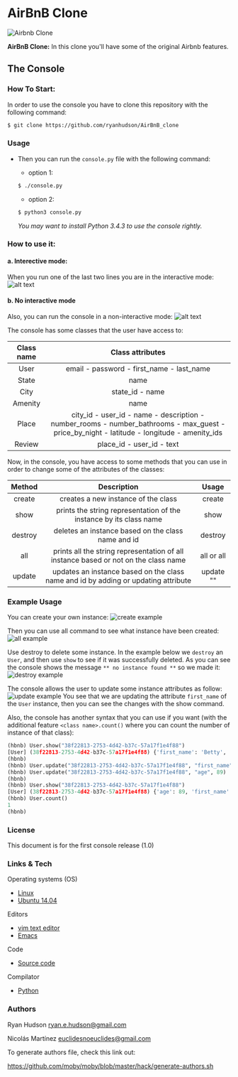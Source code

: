 # AirBnB Clone
![Airbnb Clone](https://camo.githubusercontent.com/70996d3dcffa41c27a6f5d59f56a42d978a4684c/687474703a2f2f696d6775722e636f6d2f4a42434d4844502e706e67)

**AirBnB Clone:** In this clone you'll have some of the original Airbnb features.

## The Console
### How To Start:
In order to use the console you have to clone this repository with the following command:
```bash
$ git clone https://github.com/ryanhudson/AirBnB_clone
```

### Usage
* Then you can run the `console.py` file with the following command:

    * option 1:
    ```sh
    $ ./console.py
    ```

    * option 2:
    ```bash
    $ python3 console.py
    ```
    *You may want to install Python 3.4.3 to use the console rightly.*

### How to use it:
#### a. Interective mode:
When you run one of the last two lines you are in the interactive mode:
![alt text](https://raw.githubusercontent.com/ryanhudson/AirBnB_clone/master/images/Screenshot_2019-07-04%20Holberton%20School's%20awesome%20intranet(1).png)

#### b. No interactive mode
Also, you can run the console in a non-interactive mode:
![alt text](https://raw.githubusercontent.com/ryanhudson/AirBnB_clone/master/images/Screenshot_2019-07-04%20Holberton%20School's%20awesome%20intranet.png)

The console has some classes that the user have access to:

|Class name | Class attributes|
|:--------:|:-----------------:|
|User|email - password - first_name - last_name|
|State | name |
|City | state_id - name |
|Amenity | name |
|Place | city_id - user_id - name - description - number_rooms - number_bathrooms - max_guest - price_by_night - latitude - longitude - amenity_ids |
| Review | place_id - user_id - text |

Now, in the console, you have access to some methods that you can use in order to change some of the attributes of the classes:

| Method | Description | Usage |
|:---: | :---: | :---:
|create | creates a new instance of the class | create <class name> |
|show | prints the string representation of the instance by its class name | show <class name> <id> |
|destroy | deletes an instance based on the class name and id | destroy <class name> <id> |
|all | prints all the string representation of all instance based or not on the class name | all or all <class name> |
|update | updates an instance based on the class name and id by adding or updating attribute | update <class name> <id> <attribute name> "<attribute value>" |


### Example Usage
You can create your own instance:
![create example](https://raw.githubusercontent.com/ryanhudson/AirBnB_clone/master/images/consolecreate.PNG)

Then you can use all command to see what instance have been created:
![all example](https://raw.githubusercontent.com/ryanhudson/AirBnB_clone/master/images/consoleall.PNG)

Use destroy to delete some instance. In the example below we `destroy` an `User`, and then use `show` to see if it was successfully deleted. As you can see the console shows the message `** no instance found **` so we made it:
![destroy example](https://raw.githubusercontent.com/ryanhudson/AirBnB_clone/master/images/consolesdestroy.PNG)

The console allows the user to update some instance attributes as follow:
![update example](https://raw.githubusercontent.com/ryanhudson/AirBnB_clone/master/images/consoleupdate.PNG)
You see that we are updating the attribute `first_name` of the `User` instance, then you can see the changes with the show command.

Also, the console has another syntax that you can use if you want (with the additional feature `<class name>.count()` where you can count the number of instance of that class):
```python
(hbnb) User.show("38f22813-2753-4d42-b37c-57a17f1e4f88")
[User] (38f22813-2753-4d42-b37c-57a17f1e4f88) {'first_name': 'Betty', 'last_name': 'Holberton', 'created_at': datetime.datetime(2017, 9, 28, 21, 11, 42, 848279), 'updated_at': datetime.datetime(2017, 9, 28, 21, 11, 42, 848291), 'password': 'b9be11166d72e9e3ae7fd407165e4bd2', 'email': 'airbnb@holbertonshool.com', 'id': '38f22813-2753-4d42-b37c-57a17f1e4f88'}
(hbnb)
(hbnb) User.update("38f22813-2753-4d42-b37c-57a17f1e4f88", "first_name", "John")
(hbnb) User.update("38f22813-2753-4d42-b37c-57a17f1e4f88", "age", 89)
(hbnb)
(hbnb) User.show("38f22813-2753-4d42-b37c-57a17f1e4f88")
[User] (38f22813-2753-4d42-b37c-57a17f1e4f88) {'age': 89, 'first_name': 'John', 'last_name': 'Holberton', 'created_at': datetime.datetime(2017, 9, 28, 21, 11, 42, 848279), 'updated_at': datetime.datetime(2017, 9, 28, 21, 15, 32, 299055), 'password': 'b9be11166d72e9e3ae7fd407165e4bd2', 'email': 'airbnb@holbertonshool.com', 'id': '38f22813-2753-4d42-b37c-57a17f1e4f88'}
(hbnb) User.count()
1
(hbnb)
```
### License
This document is for the first console release (1.0)

### Links & Tech
Operating systems (OS)
* [Linux](https://www.linux.org)
* [Ubuntu 14.04](http://releases.ubuntu.com/14.04/)

Editors
* [vim text editor](https://www.vim.org/)
* [Emacs](https://www.gnu.org/software/emacs/)

Code
* [Source code](https://github.com/ryanhudson/AirBnB_clone)

Compilator
* [Python](https://www.python.org/downloads/release/python-373/)

### Authors

Ryan Hudson <ryan.e.hudson@gmail.com>

Nicolás Martínez <euclidesnoeuclides@gmail.com>

To generate authors file, check this link out:

https://github.com/moby/moby/blob/master/hack/generate-authors.sh